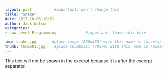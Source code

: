 ```yaml
---
layout: post          #important: don't change this
title: "Snake"
date: 2017-10-06 10:51
author: Jack Watson
categories:
- Low Level Programming             #important: leave this here

img: snake.jpg       #place image (850x450) with this name in /assets/img/blog/
thumb: thumb01.jpg    #place thumbnail (70x70) with this name in /assets/img/blog/thumbs/
---
```


<!--more-->
This text will not be shown in the excerpt because it is after the excerpt separator.
